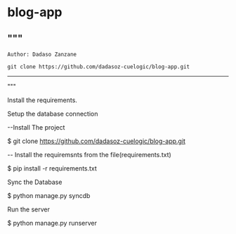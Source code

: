 # blog-app

"""
-------------------------------------------------------------------------
    Author: Dadaso Zanzane

    git clone https://github.com/dadasoz-cuelogic/blog-app.git 
--------------------------------------------------------------------------

"""

Install the requirements.

Setup the database connection

--Install The project

$ git clone https://github.com/dadasoz-cuelogic/blog-app.git 

-- Install the requiremsnts from the file(requirements.txt)

$ pip install -r requirements.txt

Sync the Database

$ python manage.py syncdb

Run the server

$ python manage.py runserver


